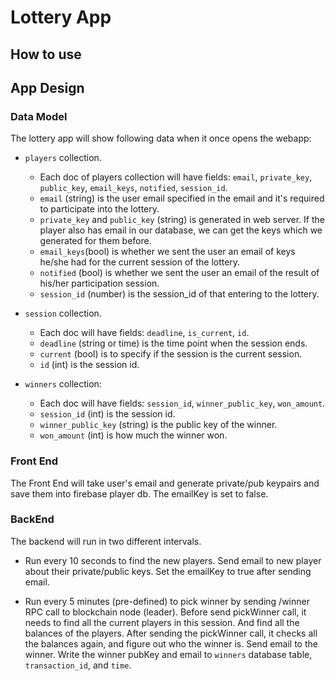 # Lottery App

## How to use

## App Design

### Data Model

The lottery app will show following data when it once opens the webapp:

- `players` collection.
  - Each doc of players collection will have fields: `email`, `private_key`, `public_key`, `email_keys`, `notified`, `session_id`.
  - `email` (string) is the user email specified in the email and it's required to participate into the lottery.
  - `private_key` and `public_key` (string) is generated in web server. If the player also has email in our database, we can get the keys which we generated for them before.
  - `email_keys`(bool) is whether we sent the user an email of keys he/she had for the current session of the lottery.
  - `notified` (bool) is whether we sent the user an email of the result of his/her participation session.
  - `session_id` (number) is the session_id of that entering to the lottery.
- `session` collection.

  - Each doc will have fields: `deadline`, `is_current`, `id`.
  - `deadline` (string or time) is the time point when the session ends.
  - `current` (bool) is to specify if the session is the current session.
  - `id` (int) is the session id.

- `winners` collection:
  - Each doc will have fields: `session_id`, `winner_public_key`, `won_amount`.
  - `session_id` (int) is the session id.
  - `winner_public_key` (string) is the public key of the winner.
  - `won_amount` (int) is how much the winner won.

### Front End
The Front End will take user's email and generate private/pub keypairs and save them into firebase player db.
The emailKey is set to false.

### BackEnd
The backend will run in two different intervals.

* Run every 10 seconds to find the new players.
  Send email to new player about their private/public keys.
  Set the emailKey to true after sending email.

* Run every 5 minutes (pre-defined) to pick winner by sending /winner RPC call to blockchain node (leader).
  Before send pickWinner call, it needs to find all the current players in this session. And find all the balances of the players.
  After sending the pickWinner call, it checks all the balances again, and figure out who the winner is.
  Send email to the winner.
  Write the winner pubKey and email to `winners` database table, `transaction_id`, and `time`.

